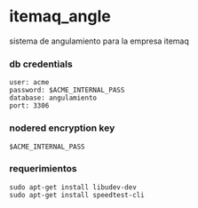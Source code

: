 itemaq_angle
============

sistema de angulamiento para la empresa itemaq

### db credentials
```
user: acme
password: $ACME_INTERNAL_PASS
database: angulamiento
port: 3306
```

### nodered encryption key

```
$ACME_INTERNAL_PASS
```
### requerimientos
```
sudo apt-get install libudev-dev
sudo apt-get install speedtest-cli
```
